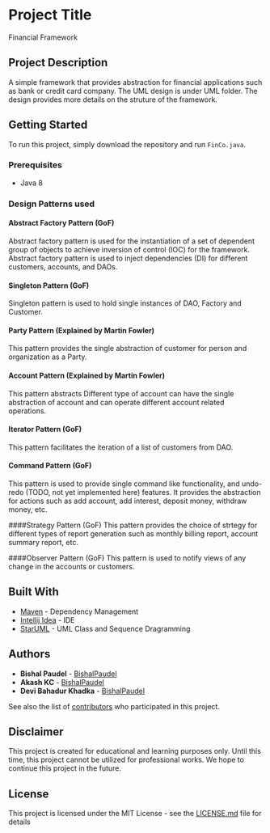 # Project Title

Financial Framework

## Project Description

A simple framework that provides abstraction for financial applications such as bank or credit card company. The UML design is under UML folder. The design provides more details on the struture of the framework.

## Getting Started

To run this project, simply download the repository and run `FinCo.java`.

### Prerequisites

* Java 8

### Design Patterns used

#### Abstract Factory Pattern (GoF)
Abstract factory pattern is used for the instantiation of a set of dependent group of objects to achieve inversion of control (IOC) for the framework. Abstract factory pattern is used to inject dependencies (DI) for different customers, accounts, and DAOs.

#### Singleton Pattern (GoF)
Singleton pattern is used to hold single instances of DAO, Factory and Customer.

#### Party Pattern (Explained by Martin Fowler)
This pattern provides the single abstraction of customer for person and organization as a Party.

#### Account Pattern (Explained by Martin Fowler)
This pattern abstracts
Different type of account can have the single abstraction of account and can operate different account related operations. 

#### Iterator Pattern (GoF)
This pattern facilitates the iteration of a list of customers from DAO.

#### Command Pattern (GoF)
This pattern is used to provide single command like functionality, and undo-redo (TODO, not yet implemented here) features. It provides the abstraction for actions such as add account, add interest, deposit money, withdraw money, etc.

####Strategy Pattern (GoF)
This pattern provides the choice of strtegy for different types of report generation such as monthly billing report, account summary report, etc.

####Observer Pattern (GoF)
This pattern is used to notify views of any change in the accounts or customers.

## Built With

* [Maven](https://maven.apache.org/) - Dependency Management
* [Intellij Idea](https://www.jetbrains.com/idea/) - IDE
* [StarUML](http://staruml.io/) - UML Class and Sequence Dragramming

## Authors

* **Bishal Paudel** - [BishalPaudel](https://github.com/bishalpaudel)
* **Akash KC** - [BishalPaudel](https://github.com/bishalpaudel)
* **Devi Bahadur Khadka** - [BishalPaudel](https://github.com/bishalpaudel)

See also the list of [contributors](https://github.com/bishalpaudel/FinCo/contributors) who participated in this project.

## Disclaimer
This project is created for educational and learning purposes only. Until this time, this project cannot be utilized for professional works. We hope to continue this project in the future.

## License

This project is licensed under the MIT License - see the [LICENSE.md](LICENSE.md) file for details